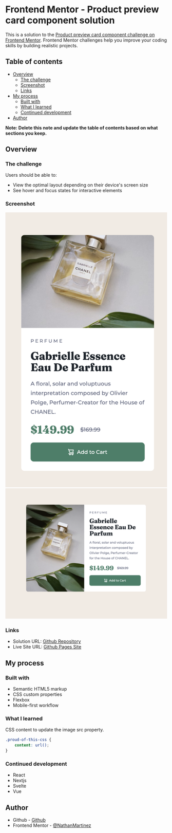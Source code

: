 # Frontend Mentor - Product preview card component solution

This is a solution to the [Product preview card component challenge on Frontend Mentor](https://www.frontendmentor.io/challenges/product-preview-card-component-GO7UmttRfa). Frontend Mentor challenges help you improve your coding skills by building realistic projects.

## Table of contents

- [Overview](#overview)
  - [The challenge](#the-challenge)
  - [Screenshot](#screenshot)
  - [Links](#links)
- [My process](#my-process)
  - [Built with](#built-with)
  - [What I learned](#what-i-learned)
  - [Continued development](#continued-development)
- [Author](#author)

**Note: Delete this note and update the table of contents based on what sections you keep.**

## Overview

### The challenge

Users should be able to:

- View the optimal layout depending on their device's screen size
- See hover and focus states for interactive elements

### Screenshot

![Mobile](/images/Screen%20Shot%202023-01-18%20at%2011.28.37%20AM.png)
![Desktop](/images/Screen%20Shot%202023-01-18%20at%2011.28.48%20AM.png)

### Links

- Solution URL: [Github Repository](https://github.com/NathanMartinez/fm_product_card_component_solution)
- Live Site URL: [Github Pages Site](https://nathanmartinez.github.io/fm_product_card_component_solution/)

## My process

### Built with

- Semantic HTML5 markup
- CSS custom properties
- Flexbox
- Mobile-first workflow

### What I learned

CSS content to update the image src property.

```css
.proud-of-this-css {
	content: url();
}
```

### Continued development

- React
- Nextjs
- Svelte
- Vue

## Author

- Github - [Github](https://github.com/NathanMartinez)
- Frontend Mentor - [@NathanMartinez](https://www.frontendmentor.io/profile/NathanMartinez)
